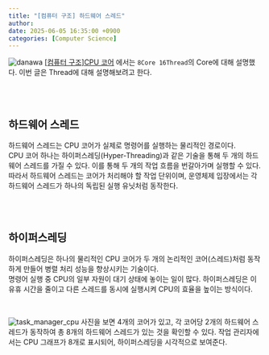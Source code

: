 ```yaml
---
title: "[컴퓨터 구조] 하드웨어 스레드"
author: 
date: 2025-06-05 16:35:00 +0900
categories: [Computer Science]
---
```

![danawa](https://img1.daumcdn.net/thumb/R1280x0/?scode=mtistory2&fname=https%3A%2F%2Fblog.kakaocdn.net%2Fdn%2FUP2Cn%2FbtsOolvQmrh%2FNmhCjqWuZZKVk2r5bbCFcK%2Fimg.png)
[[컴퓨터 구조]CPU 코어](https://yeon025.github.io/posts/cpu-core/) 에서는 `8Core 16Thread`의 Core에 대해 설명했다.
이번 글은 Thread에 대해 설명해보려고 한다.

<br>
<br>

## 하드웨어 스레드
하드웨어 스레드는 CPU 코어가 실제로 명령어를 실행하는 물리적인 경로이다.<br>
CPU 코어 하나는 하이퍼스레딩(Hyper-Threading)과 같은 기술을 통해 두 개의 하드웨어 스레드를 가질 수 있다. 이를 통해 두 개의 작업 흐름을 번갈아가며 실행할 수 있다.<br>
따라서 하드웨어 스레드는 코어가 처리해야 할 작업 단위이며, 운영체제 입장에서는 각 하드웨어 스레드가 하나의 독립된 실행 유닛처럼 동작한다.

<br>
<br>

## 하이퍼스레딩
하이퍼스레딩은 하나의 물리적인 CPU 코어가 두 개의 논리적인 코어(스레드)처럼 동작하게 만들어 병렬 처리 성능을 향상시키는 기술이다.<br>
명령어 실행 중 CPU의 일부 자원이 대기 상태에 놓이는 일이 많다. 
하이퍼스레딩은 이 유휴 시간을 줄이고 다른 스레드를 동시에 실행시켜 CPU의 효율을 높이는 방식이다.

<br>

![task_manager_cpu](https://img1.daumcdn.net/thumb/R1280x0/?scode=mtistory2&fname=https%3A%2F%2Fblog.kakaocdn.net%2Fdn%2FzVxXx%2FbtsOtf09qDz%2FJkXA1oYB9qTw2lcmCipmS1%2Fimg.png)
사진을 보면 4개의 코어가 있고, 각 코어당 2개의 하드웨어 스레드가 동작하여 총 8개의 하드웨어 스레드가 있는 것을 확인할 수 있다. 작업 관리자에서는 CPU 그래프가 8개로 표시되어, 하이퍼스레딩을 시각적으로 보여준다.